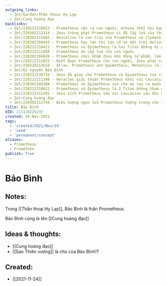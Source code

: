 ```yaml
---
outgoing_links:
  - Zet/Garden/Thần thoại Hy Lạp
  - Zet/Cung hoàng đạo
backlinks:
  - Zet/220222210823 - Prometheus nặn ra con người, Athena thổi hơi ban sự sống
  - Zet/220302212314 - Zeus trừng phạt Prometheus vì đã lấy lửa của thần ban cho con người
  - Zet/220302211603 - Deucalion là con trai của Prometheus và Clymene
  - Zet/220302204443 - Prometheus bay lên tới tận cỗ xe mặt trời Helios để lấy cắp lửa cho con người
  - Zet/220222210421 - Prometheus và Epimetheus là hai Titan không bị giam trong Tartarus
  - Zet/220222211050 - Prometheus ăn cắp lửa cho con người
  - Zet/220302204820 - Prometheus chơi khăm Zeus khi dâng lễ phẩm, làm Zeus thù hằn Prometheus và cả con người
  - Zet/220222211653 - Biết được Prometheus cho con người, Zeus phạt con người thông qua Pandora
  - Zet/220228213610 - Atlas, Prometheus and Epimetheus, Menoetius là con của Oceanus và Tiên nữ Clymene
  - Zet/Kỷ nguyên Bảo Bình
  - Zet/220222210734 - Zeus đã giao cho Prometheus và Epimetheus tạo ra con người
  - Zet/220222211348 - Heracles giải thoát Prometheus khỏi núi Caucasian
  - Zet/220302204308 - Prometheus và Epimetheus xin cha mẹ tạo ra muôn loài và con người
  - Zet/220222210622 - Prometheus và Epimetheus là 2 Titan không tham gia cuộc chiến với Olympus
  - Zet/220222211201 - Zeus xích Prometheus vào núi Caucasian sau khi ăn cắp lửa cho con người
  - Zet/Cung hoàng đạo
  - Zet/220302212744 - Biểu tượng ngọn lửa Prometheus tượng trưng cho tự do, tiến bộ
title: Bảo Bình
UID: 211124225237
created: 24-Nov-2021
tags:
  - 'created/2021/Nov/24'
  - 'seed'
  - 'permanent/concept'
aliases:
  - Prometheus
  - Prométhée
publish: True
---
```

# Bảo Bình

## Notes:
Trong [[Thần thoại Hy Lạp]], Bảo Bình là thần Prometheus.

Bảo Bình cũng là tên [[Cung hoàng đạo]]

## Ideas & thoughts:
- [[Cung hoàng đạo]]
- [[Sao Thiên vương]] là chủ của Bảo Bình!?

## Created:
- [[2021-11-24]]

